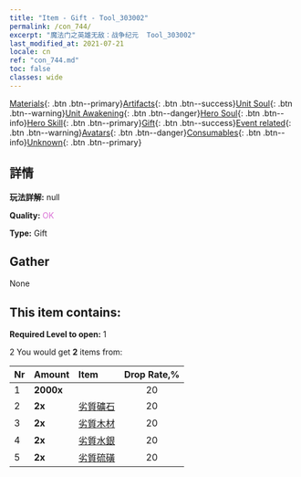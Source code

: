 ```yaml
---
title: "Item - Gift - Tool_303002"
permalink: /con_744/
excerpt: "魔法门之英雄无敌：战争纪元  Tool_303002"
last_modified_at: 2021-07-21
locale: cn
ref: "con_744.md"
toc: false
classes: wide
---
```

 [Materials](/ItemsCN/){: .btn .btn--primary}[Artifacts](/ItemsCN/Artifacts/){: .btn .btn--success}[Unit Soul](/ItemsCN/UnitSoul/){: .btn .btn--warning}[Unit Awakening](/ItemsCN/UnitAwakening/){: .btn .btn--danger}[Hero Soul](/ItemsCN/HeroSoul/){: .btn .btn--info}[Hero Skill](/ItemsCN/HeroSkill/){: .btn .btn--primary}[Gift](/ItemsCN/Gift/){: .btn .btn--success}[Event related](/ItemsCN/Events/){: .btn .btn--warning}[Avatars](/ItemsCN/Avatars/){: .btn .btn--danger}[Consumables](/ItemsCN/Consumables/){: .btn .btn--info}[Unknown](/ItemsCN/Unknown/){: .btn .btn--primary}

## 詳情
 **玩法詳解:** null

 **Quality:** <span style="color: #DA70D6">OK</span>

 **Type:** Gift

## Gather

  None

## This item contains:

 **Required Level to open:** 1

 2 You would get **2** items  from:

  | Nr | Amount |     Item    | Drop Rate,% |
  |:---|:-------|:------------|:---------:|
  | 1 |  **2000x** | <i class="fas fa-coins"/> | 20 | 
  | 2 |  **2x** | [劣質礦石](/cn/Items/mat_1/) | 20 | 
  | 3 |  **2x** | [劣質木材](/cn/Items/mat_1/) | 20 | 
  | 4 |  **2x** | [劣質水銀](/cn/Items/mat_2/) | 20 | 
  | 5 |  **2x** | [劣質硫磺](/cn/Items/mat_3/) | 20 | 
